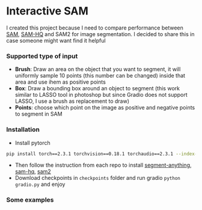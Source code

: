 # Interactive SAM

I created this project because I need to compare performance between [SAM]((https://github.com/facebookresearch/segment-anything)), [SAM-HQ]((https://github.com/SysCV/sam-hq)) and SAM2 for image segmentation. I decided to share this in case someone might want find it helpful

### Supported type of input
- __Brush__: Draw an area on the object that you want to segment, it will uniformly sample 10 points (this number can be changed) inside that area and use ihem as positive points
- __Box__: Draw a bounding box around an object to segment (this work similar to LASSO tool in photoshop but since Gradio does not support LASSO, I use a brush as replacement to draw)
- __Points__: choose which point on the image as positive and negative points to segment in SAM

### Installation
- Install pytorch
```bash
pip install torch==2.3.1 torchvision==0.18.1 torchaudio==2.3.1 --index-url https://download.pytorch.org/whl/cu118
```
- Then follow the instruction from each repo to install [segment-anything](https://github.com/facebookresearch/segment-anything), [sam-hq](https://github.com/SysCV/sam-hq), [sam2](https://github.com/facebookresearch/sam2)
- Download checkpoints in `checkpoints` folder and run gradio `python gradio.py` and enjoy
### Some examples